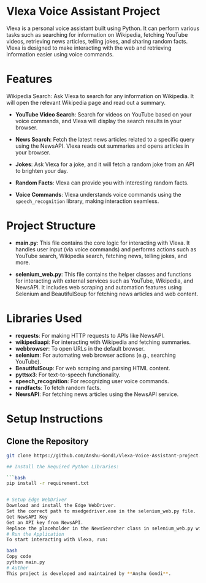 # Vlexa Voice Assistant Project
Vlexa is a personal voice assistant built using Python. It can perform various tasks such as searching for information on Wikipedia, fetching YouTube videos, retrieving news articles, telling jokes, and sharing random facts. Vlexa is designed to make interacting with the web and retrieving information easier using voice commands.

# Features
Wikipedia Search: Ask Vlexa to search for any information on Wikipedia. It will open the relevant Wikipedia page and read out a summary.

- **YouTube Video Search**: Search for videos on YouTube based on your voice commands, and Vlexa will display the search results in your browser.
  
- **News Search**: Fetch the latest news articles related to a specific query using the NewsAPI. Vlexa reads out summaries and opens articles in your browser.

- **Jokes**: Ask Vlexa for a joke, and it will fetch a random joke from an API to brighten your day.

- **Random Facts**: Vlexa can provide you with interesting random facts.

- **Voice Commands**: Vlexa understands voice commands using the `speech_recognition` library, making interaction seamless.


# Project Structure
- **main.py**: This file contains the core logic for interacting with Vlexa. It handles user input (via voice commands) and performs actions such as YouTube search, Wikipedia search, fetching news, telling jokes, and more.

- **selenium_web.py**: This file contains the helper classes and functions for interacting with external services such as YouTube, Wikipedia, and NewsAPI. It includes web scraping and automation features using Selenium and BeautifulSoup for fetching news articles and web content.

# Libraries Used
- **requests**: For making HTTP requests to APIs like NewsAPI.
- **wikipediaapi**: For interacting with Wikipedia and fetching summaries.
- **webbrowser**: To open URLs in the default browser.
- **selenium**: For automating web browser actions (e.g., searching YouTube).
- **BeautifulSoup**: For web scraping and parsing HTML content.
- **pyttsx3**: For text-to-speech functionality.
- **speech_recognition**: For recognizing user voice commands.
- **randfacts**: To fetch random facts.
- **NewsAPI**: For fetching news articles using the NewsAPI service.
# Setup Instructions
## Clone the Repository

```bash
git clone https://github.com/Anshu-Gondi/Vlexa-Voice-Assistant-project.git

## Install the Required Python Libraries:

```bash
pip install -r requirement.txt


# Setup Edge WebDriver
Download and install the Edge WebDriver.
Set the correct path to msedgedriver.exe in the selenium_web.py file.
Get NewsAPI Key
Get an API key from NewsAPI.
Replace the placeholder in the NewsSearcher class in selenium_web.py with your API key.
# Run the Application
To start interacting with Vlexa, run:

bash
Copy code
python main.py
# Author
This project is developed and maintained by **Anshu Gondi**.
